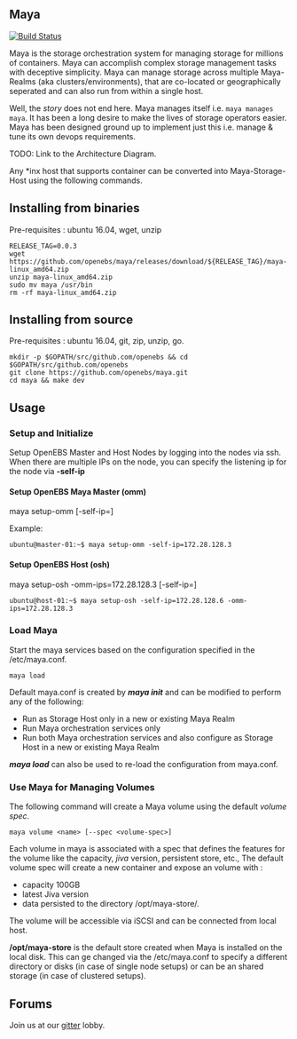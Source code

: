 ## Maya

[![Build Status](https://travis-ci.org/openebs/maya.svg?branch=master)](https://travis-ci.org/openebs/maya)


Maya is the storage orchestration system for managing storage for millions of containers. 
Maya can accomplish complex storage management tasks with deceptive simplicity. Maya can 
manage storage across multiple Maya-Realms (aka clusters/environments), that are co-located
or geographically seperated and can also run from within a single host. 

Well, the *story* does not end here. Maya manages itself i.e. `maya manages maya`. 
It has been a long desire to make the lives of storage operators easier. Maya has been 
designed ground up to implement just this i.e. manage & tune its own devops requirements. 

TODO: Link to the Architecture Diagram. 

Any \*inx host that supports container can be converted into Maya-Storage-Host using the
following commands. 


## Installing from binaries

Pre-requisites : ubuntu 16.04, wget, unzip

```
RELEASE_TAG=0.0.3
wget https://github.com/openebs/maya/releases/download/${RELEASE_TAG}/maya-linux_amd64.zip
unzip maya-linux_amd64.zip
sudo mv maya /usr/bin
rm -rf maya-linux_amd64.zip
```

## Installing from source

Pre-requisites : ubuntu 16.04, git, zip, unzip, go. 

```
mkdir -p $GOPATH/src/github.com/openebs && cd $GOPATH/src/github.com/openebs
git clone https://github.com/openebs/maya.git
cd maya && make dev
```


## Usage

### Setup and Initialize 

Setup OpenEBS Master and Host Nodes by logging into the nodes via ssh. When there are multiple IPs on the node, you can specify the listening ip for the node via **-self-ip**

#### Setup OpenEBS Maya Master (omm)

maya setup-omm [-self-ip=<listen ip address>]

Example:
```
ubuntu@master-01:~$ maya setup-omm -self-ip=172.28.128.3
```

#### Setup OpenEBS Host (osh)

maya setup-osh -omm-ips=172.28.128.3 [-self-ip=<listen ip address>]

```
ubuntu@host-01:~$ maya setup-osh -self-ip=172.28.128.6 -omm-ips=172.28.128.3
```


### Load Maya
Start the maya services based on the configuration specified in the /etc/maya.conf. 
```
maya load
```
Default maya.conf is created by **_maya init_** and can be modified to perform any of
the following:
- Run as Storage Host only in a new or existing Maya Realm
- Run Maya orchestration services only
- Run both Maya orchestration services and also configure as Storage Host in a new or 
existing Maya Realm

**_maya load_** can also be used to re-load the configuration from maya.conf. 

### Use Maya for Managing Volumes
The following command will create a Maya volume using the default *volume spec*. 
```
maya volume <name> [--spec <volume-spec>]
```
Each volume in maya is associated with a spec that defines the features for the volume 
like the capacity, *jiva* version, persistent store, etc., The default volume spec will
create a new container and expose an volume with :
- capacity 100GB
- latest Jiva version 
- data persisted to the directory /opt/maya-store/<vol-name>. 

The volume will be accessible via iSCSI and can be connected from local host. 

**/opt/maya-store** is the default store created when Maya is installed on the local disk. 
This can ge changed via the /etc/maya.conf to specify a different directory or disks 
(in case of single node setups) or can be an shared storage (in case of clustered setups).


## Forums

Join us at our [gitter](https://gitter.im/openebs/Lobby) lobby.
